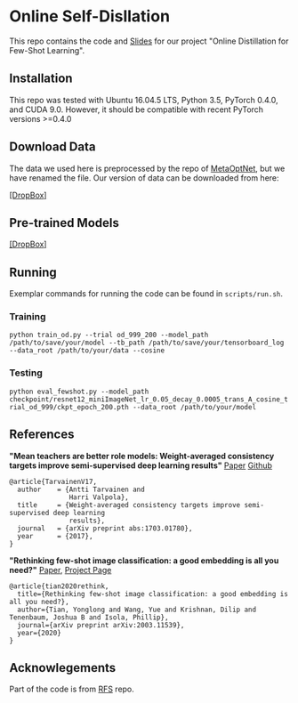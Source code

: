 # Online Self-Disllation 
This repo contains the code and [Slides](https://docs.google.com/presentation/d/1eCF1Ijya7bVu2fXUnvucS-WPuzYVSB84MQofq686LHM/edit?usp=sharing) for our project "Online Distillation for Few-Shot Learning". 

## Installation

This repo was tested with Ubuntu 16.04.5 LTS, Python 3.5, PyTorch 0.4.0, and CUDA 9.0. However, it should be compatible with recent PyTorch versions >=0.4.0

## Download Data
The data we used here is preprocessed by the repo of [MetaOptNet](https://github.com/kjunelee/MetaOptNet), but we have
renamed the file. Our version of data can be downloaded from here:

[[DropBox]](https://www.dropbox.com/sh/6yd1ygtyc3yd981/AABVeEqzC08YQv4UZk7lNHvya?dl=0)

## Pre-trained Models

[[DropBox]](https://www.dropbox.com/sh/6xt97e7yxheac2e/AADFVQDbzWap6qIGIHBXsA8ca?dl=0)

## Running

Exemplar commands for running the code can be found in `scripts/run.sh`.

### Training 

`python train_od.py --trial od_999_200 --model_path /path/to/save/your/model --tb_path /path/to/save/your/tensorboard_log --data_root /path/to/your/data --cosine`

### Testing 

`python eval_fewshot.py --model_path checkpoint/resnet12_miniImageNet_lr_0.05_decay_0.0005_trans_A_cosine_trial_od_999/ckpt_epoch_200.pth --data_root /path/to/your/model`


## References
**"Mean teachers are better role models: Weight-averaged consistency targets improve semi-supervised deep learning results"** [Paper](https://arxiv.org/abs/1703.01780) [Github](https://github.com/CuriousAI/mean-teacher)
```
@article{TarvainenV17,
  author    = {Antti Tarvainen and
               Harri Valpola},
  title     = {Weight-averaged consistency targets improve semi-supervised deep learning
               results},
  journal   = {arXiv preprint abs:1703.01780},
  year      = {2017},
}
```

**"Rethinking few-shot image classification: a good embedding is all you need?"** [Paper](https://arxiv.org/abs/2003.11539),  [Project Page](https://people.csail.mit.edu/yuewang/projects/rfs/) 
```
@article{tian2020rethink,
  title={Rethinking few-shot image classification: a good embedding is all you need?},
  author={Tian, Yonglong and Wang, Yue and Krishnan, Dilip and Tenenbaum, Joshua B and Isola, Phillip},
  journal={arXiv preprint arXiv:2003.11539},
  year={2020}
}
```


## Acknowlegements
Part of the code is from [RFS](https://github.com/WangYueFt/rfs) repo.


